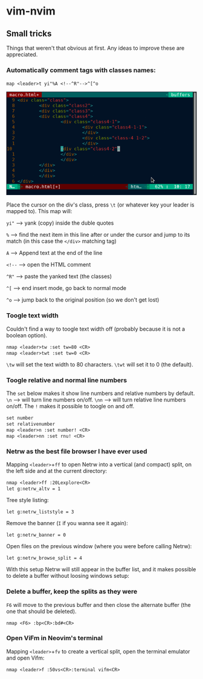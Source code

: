 # vim-nvim

## Small tricks
Things that weren't that obvious at first. Any ideas to improve these are appreciated.

### Automatically comment </div> tags with classes names:

`map <leader>t yi"%A <!--^R"-->^[^o`

![macro](/gifs/macro.gif)

Place the cursor on the div's class, press `\t` (or whatever key your leader is mapped to).
This map will:

`yi"`  --> yank (copy) inside the duble quotes

`%`    --> find the next item in this line after or under the cursor and jump to its match (in this case the `</div>` matching tag)

`A`    --> Append text at the end of the line

`<!--` --> open the HTML comment

`^R"`  --> paste the yanked text (the classes)

`^[`   --> end insert mode, go back to normal mode

`^o`   --> jump back to the original position (so we don't get lost)

### Toogle text width
Couldn't find a way to toogle text width off (probably because it is not a boolean option).

```
nmap <leader>tw :set tw=80 <CR>
nmap <leader>twt :set tw=0 <CR>
```
`\tw` will set the text width to 80 characters.
`\twt` will set it to 0 (the default).

### Toogle relative and normal line numbers
The `set` below makes it show line numbers and relative numbers by default.
`\n`  --> will turn line numbers on/off.
`\nn` --> will turn relative line numbers on/off.
The `!` makes it possible to toogle on and off.

```
set number 
set relativenumber 
map <leader>n :set number! <CR>
map <leader>nn :set rnu! <CR>
```

### Netrw as the best file browser I have ever used
Mapping `<leader>`+`ff` to open Netrw into a vertical (and compact) split, on the left side and at the current directory:

```
nmap <leader>ff :20Lexplore<CR>
let g:netrw_altv = 1
```
Tree style listing:
```
let g:netrw_liststyle = 3
```
Remove the banner (`I` if you wanna see it again):
```
let g:netrw_banner = 0
``` 
Open files on the previous window (where you were before calling Netrw):
```
let g:netrw_browse_split = 4
```
With this setup Netrw will still appear in the buffer list, and it makes possible to delete a buffer without loosing windows setup:

### Delete a buffer, keep the splits as they were
`F6` will move to the previous buffer and then close the alternate buffer (the one that should be deleted).
```
nmap <F6> :bp<CR>:bd#<CR>
```
### Open ViFm in Neovim's terminal
Mapping `<leader>`+`fv` to create a vertical split, open the terminal emulator and open Vifm:
```
nmap <leader>f :50vs<CR>:terminal vifm<CR>
```
